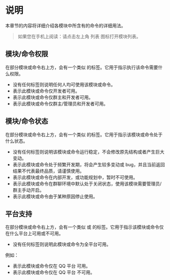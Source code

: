 # 说明

本章节的内容将详细介绍各模块中所含有的命令的详细用法。

> 如果您在手机上阅读：请点击左上角 列表 图标打开模块列表。

## 模块/命令权限

在部分模块或命令右上方，会有一个类似 <Badge type="tip" text="这样" vertical="top" /> 的标签。它用于指示执行该命令需要什么权限。

- 没有任何标签则说明任何人均可使用该模块或命令。
- <Badge type="tip" text="开发者" vertical="middle" /> 表示此模块或命令仅开发者可用。
- <Badge type="tip" text="群主" vertical="middle" /> 表示此模块或命令仅群主和开发者可用。
- <Badge type="tip" text="群主/管理员" vertical="middle" /> 表示此模块或命令仅群主/管理员和开发者可用。

## 模块/命令状态

在部分模块或命令右上方，会有一个类似 <Badge type="warning" text="这样" vertical="top" /> 的标签。它用于指示该模块或命令处于什么状态。

- 没有任何标签则说明该模块或命令运行稳定，不会修改原先结构或者产生巨大变动。
- <Badge type="warning" text="测试中" vertical="middle" /> 表示此模块或命令处于频繁开发期，将会产生较多变动或 bug，并且当前返回结果不代表最终品质，请谨慎使用。
- <Badge type="warning" text="开发中" vertical="middle" /> 表示此模块或命令在内部开发，或功能规划中，暂时不可使用。
- <Badge type="warning" text="默认关闭" vertical="middle" /> 表示此模块或命令在群聊环境中默认处于关闭状态，使用该模块需要管理员/群主手动开启。
- <Badge type="danger" text="关闭" vertical="middle" /> 表示此模块或命令由于某种原因停止使用。

## 平台支持

在部分模块或命令右上方，会有一个类似 <Badge type="tip" text="这样" vertical="top" /> 或 <Badge type="danger" text="这样" vertical="top" /> 的标签。它用于指示该模块或命令仅在什么平台上可用或不可用。

- 没有任何标签则说明此模块或命令为全平台可用。

例如：

- <Badge type="tip" text="QQ" vertical="middle" /> 表示此模块或命令仅在 QQ 平台 可用。
- <Badge type="danger" text="QQ" vertical="middle" /> 表示此模块或命令仅在 QQ 平台 不可用。
